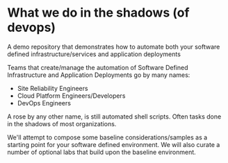 # What we do in the shadows (of devops)
A demo repository that demonstrates how to automate both your software defined infrastructure/services and application deployments

Teams that create/manage the automation of Software Defined Infrastructure and Application Deployments go by many names:
- Site Reliability Engineers
- Cloud Platform Engineers/Developers
- DevOps Engineers

A rose by any other name, is still automated shell scripts.  Often tasks done in the shadows of most organizations.

We'll attempt to compose some baseline considerations/samples as a starting point for your software defined environment. We will also curate a number of optional labs that build upon the baseline environment.

